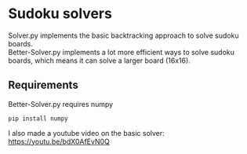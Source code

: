 # Sudoku solvers
Solver.py implements the basic backtracking approach to solve sudoku boards.\
Better-Solver.py implements a lot more efficient ways to solve sudoku boards, which means it can solve a larger board (16x16).

## Requirements
Better-Solver.py requires numpy
```
pip install numpy
```

I also made a youtube video on the basic solver: https://youtu.be/bdX0AfEvN0Q
